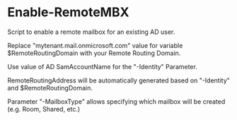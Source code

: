 # Enable-RemoteMBX

Script to enable a remote mailbox for an existing AD user.

Replace "mytenant.mail.onmicrosoft.com" value for variable $RemoteRoutingDomain with your Remote Routing Domain.

Use value of AD SamAccountName for the "-Identity" Parameter.

RemoteRoutingAddress will be automatically generated based on "-Identity" and $RemoteRoutingDomain.

Parameter "-MailboxType" allows specifying which mailbox will be created (e.g. Room, Shared, etc.)
